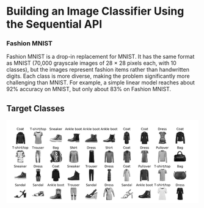 # Building an Image Classifier Using the Sequential API


### Fashion MNIST
Fashion MNIST is a drop-in replacement for MNIST. It has the same format as MNIST (70,000 grayscale images of 28 × 28 pixels each, with 10 classes), but the images represent fashion items rather than handwritten digits. Each class is more diverse, making the problem significantly more challenging than MNIST. For example, a simple linear model reaches about 92% accuracy on MNIST, but only about 83% on Fashion MNIST.


## Target Classes
![Fashion MNIST Sample](./mnist.png)

